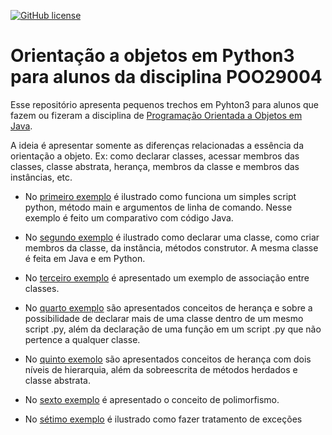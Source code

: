 [![GitHub license](https://img.shields.io/badge/license-MIT-blue.svg)](LICENSE)

# Orientação a objetos em Python3 para alunos da disciplina POO29004

Esse repositório apresenta pequenos trechos em Pyhton3 para alunos que fazem ou fizeram a disciplina de [Programação Orientada a Objetos em Java](http://docente.ifsc.edu.br/mello/poo).

A ideia é apresentar somente as diferenças relacionadas a essência da orientação a objeto. Ex: como declarar classes, acessar membros das classes, classe abstrata, herança, membros da classe e membros das instâncias, etc.


- No [primeiro exemplo](exemplo01/Exemplo-01.md) é ilustrado como funciona um simples script python, método main e argumentos de linha de comando. Nesse exemplo é feito um comparativo com código Java.

- No [segundo exemplo](exemplo02/Exemplo-02.md) é ilustrado como declarar uma classe, como criar membros da classe, da instância, métodos construtor. A mesma classe é feita em Java e em Python.

- No [terceiro exemplo](exemplo03) é apresentado um exemplo de associação entre classes.

- No [quarto exemplo](exemplo04) são apresentados conceitos de herança e sobre a possibilidade de declarar mais de uma classe dentro de um mesmo script .py, além da declaração de uma função em um script .py que não pertence a qualquer classe.

- No [quinto exemolo](exemplo05) são apresentados conceitos de herança com dois níveis de hierarquia, além da sobreescrita de métodos herdados e classe abstrata.

- No [sexto exemplo](exemplo06) é apresentado o conceito de polimorfismo.

- No [sétimo exemplo](exemplo07) é ilustrado como fazer tratamento de exceções






